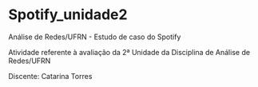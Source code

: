 # Spotify_unidade2
Análise de Redes/UFRN - Estudo de caso do Spotify

Atividade referente à avaliação da 2ª Unidade da Disciplina de Análise de Redes/UFRN

Discente: Catarina Torres
